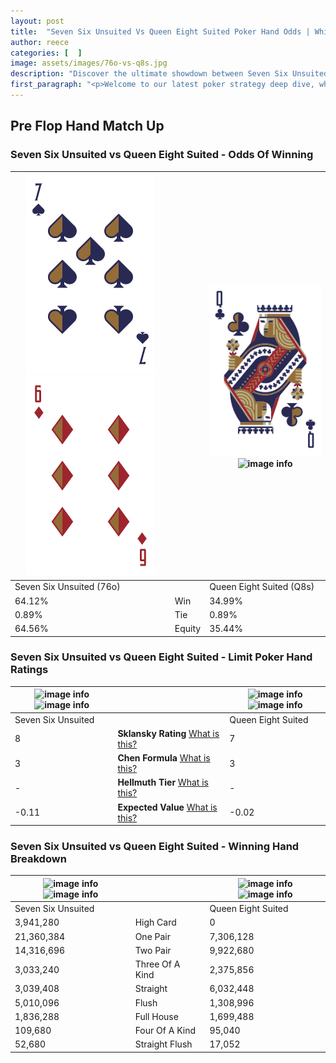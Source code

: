 ```yaml
---
layout: post
title:  "Seven Six Unsuited Vs Queen Eight Suited Poker Hand Odds | Which Is The Better Hand In Poker? A Complete Guide"
author: reece
categories: [  ]
image: assets/images/76o-vs-q8s.jpg
description: "Discover the ultimate showdown between Seven Six Unsuited and Queen Eight Suited in poker! Uncover the odds, strategies, and scenarios where one hand triumphs over the other. Get ready to up your poker game with this thrilling analysis."
first_paragraph: "<p>Welcome to our latest poker strategy deep dive, where we're pitting two distinct hands against each other in a high-stakes showdown: Seven Six Unsuited vs Queen Eight Suited.</p><p>In the dynamic world of poker, every decision counts, and knowing which hand holds the upper hand is key to your success at the table.</p><p>In this article, we'll dissect these two hands, explore the scenarios where one dominates the other, and equip you with the knowledge to make strategic choices that can tip the odds in your favor.</p><p>Get ready to unravel the intriguing dynamics of these poker hands and elevate your game to new heights.</p>"
---
```




[comment]: # (sp0)

## Pre Flop Hand Match Up

<div class="table hand-ratings" markdown="1"> 



### Seven Six Unsuited vs Queen Eight Suited - Odds Of Winning


    
| ![image info](assets/images/hand1/7.png) ![image info](assets/images/hand1/6o.png) |  | ![image info](assets/images/hand2/q.png) ![image info](assets/images/hand2/8s.png) |
| -------- | -------- | -------- |
| Seven Six Unsuited (76o) |  | Queen Eight Suited (Q8s) |
| 64.12% | Win | 34.99% |
| 0.89% | Tie | 0.89% |
| 64.56% | Equity | 35.44% |




[comment]: # (sp1)



### Seven Six Unsuited vs Queen Eight Suited - Limit Poker Hand Ratings


    
| ![image info](https://www.riverpairs.com/assets/images/hand1/7.png) ![image info](https://www.riverpairs.com/assets/images/hand1/6o.png) |  | ![image info](https://www.riverpairs.com/assets/images/hand2/q.png) ![image info](https://www.riverpairs.com/assets/images/hand2/8s.png) |
| -------- | -------- | -------- |
| Seven Six Unsuited |  | Queen Eight Suited |
| 8 | **Sklansky Rating** [What is this?](/sklansky-rating-explained) | 7 |
| 3 | **Chen Formula** [What is this?](/chen-formula-explained) | 3 |
| - | **Hellmuth Tier** [What is this?](/Hellmuth-tier-explained) | - |
| -0.11 | **Expected Value** [What is this?](/expected-value-explained) | -0.02 |




[comment]: # (sp2)



### Seven Six Unsuited vs Queen Eight Suited - Winning Hand Breakdown


    
| ![image info](https://www.riverpairs.com/assets/images/hand1/7.png) ![image info](https://www.riverpairs.com/assets/images/hand1/6o.png) |  | ![image info](https://www.riverpairs.com/assets/images/hand2/q.png) ![image info](https://www.riverpairs.com/assets/images/hand2/8s.png) |
| -------- | -------- | -------- |
| Seven Six Unsuited |  | Queen Eight Suited |
| 3,941,280 | High Card | 0 |
| 21,360,384 | One Pair | 7,306,128 |
| 14,316,696 | Two Pair | 9,922,680 |
| 3,033,240 | Three Of A Kind | 2,375,856 |
| 3,039,408 | Straight | 6,032,448 |
| 5,010,096 | Flush | 1,308,996 |
| 1,836,288 | Full House | 1,699,488 |
| 109,680 | Four Of A Kind | 95,040 |
| 52,680 | Straight Flush | 17,052 |




[comment]: # (sp3)



</div>

[comment]: # (sp4)



[comment]: # (sp5)

